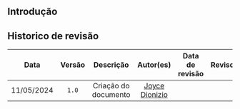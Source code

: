 ## Introdução




## Historico de revisão

|    Data    | Versão |      Descrição       |                                                                                       Autor(es)                                                                                        | Data de revisão |                 Revisor(es)                 |
| :--------: | :----: | :------------------: | :------------------------------------------------------------------------------------------------------------------------------------------------------------------------------------: | :-------------: | :-----------------------------------------: |
| 11/05/2024 | `1.0`  | Criação do documento |                                                                      [Joyce Dionizio](https://github.com/joycejdm) |  